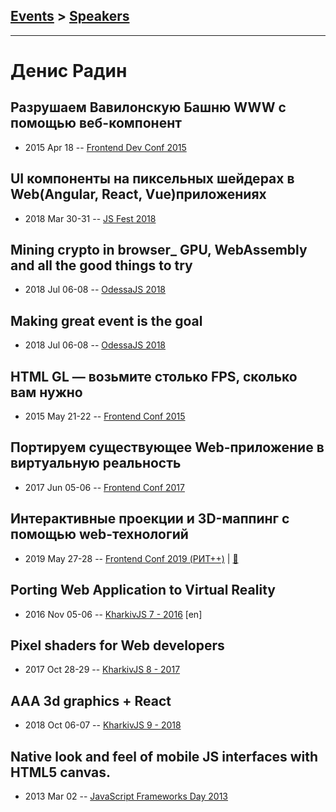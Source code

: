 ## [Events](../README.md) > [Speakers](../speakers.md)
---

# Денис Радин

## Разрушаем Вавилонскую Башню WWW с помощью веб-компонент
- 2015 Apr 18 -- [Frontend Dev Conf 2015](https://www.youtube.com/watch?v=abc6pAeLbpw)    
## UI компоненты на пиксельных шейдерах в Web(Angular, React, Vue)приложениях
- 2018 Mar 30-31 -- [JS Fest 2018](https://www.youtube.com/watch?v=HAM6dB22dm4)    
## Mining crypto in browser_ GPU, WebAssembly and all the good things to try
- 2018 Jul 06-08 -- [OdessaJS 2018](https://youtu.be/ubvMN_IC8wc)    
## Making great event is the goal
- 2018 Jul 06-08 -- [OdessaJS 2018](https://youtu.be/NSVfZ_Oujx8)    
## HTML GL — возьмите столько FPS, сколько вам нужно
- 2015 May 21-22 -- [Frontend Conf 2015](https://www.youtube.com/watch?v=pdJbANfkcu4)    
## Портируем существующее Web-приложение в виртуальную реальность
- 2017 Jun 05-06 -- [Frontend Conf 2017](https://www.youtube.com/watch?v=U9EQWmUKZPE)    
## Интерактивные проекции и 3D-маппинг с помощью web-технологий
- 2019 May 27-28 -- [Frontend Conf 2019 (РИТ++)](https://www.youtube.com/watch?v=EKHP2y2BGf0)  | [:notebook:](https://www.dropbox.com/sh/kg71jju3yvj5jqw/AAC4jkyG4I9bshAPmrI1zvqya/FC.%20%D0%94%D0%B5%D0%BB%D0%B8%2B%D0%9A%D0%B0%D0%BB%D1%8C%D0%BA%D1%83%D1%82%D1%82%D0%B0/27.05/4.%D0%98%D0%BD%D1%82%D0%B5%D1%80%D0%B0%D0%BA%D1%82%D0%B8%D0%B2%D0%BD%D1%8B%D0%B5%20%D0%BF%D1%80%D0%BE%D0%B5%D0%BA%D1%86%D0%B8%D0%B8%20%D0%B8%203D-%D0%BC%D0%B0%D0%BF%D0%BF%D0%B8%D0%BD%D0%B3%20%D1%81%20%D0%BF%D0%BE%D0%BC%D0%BE%D1%89%D1%8C%D1%8E%20web-%D1%82%D0%B5%D1%85%D0%BD%D0%BE%D0%BB%D0%BE%D0%B3%D0%B8%D0%B9_%D0%94%D0%B5%D0%BD%D0%B8%D1%81%20%D0%A0%D0%B0%D0%B4%D0%B8%D0%BD_%D0%B2%D0%B5%D1%80.1.pdf?dl=0)  
## Porting Web Application to Virtual Reality
- 2016 Nov 05-06 -- [KharkivJS 7 - 2016](https://www.youtube.com/watch?v=Fen3AS7SAPk) [en]   
## Pixel shaders for Web developers
- 2017 Oct 28-29 -- [KharkivJS 8 - 2017](https://www.youtube.com/watch?v=TjcfdEshH4w)    
## AAA 3d graphics + React
- 2018 Oct 06-07 -- [KharkivJS 9 - 2018](https://www.youtube.com/watch?v=57hMzrvZEsE)    
## Native look and feel of mobile JS interfaces with     HTML5 canvas.
- 2013 Mar 02 -- [JavaScript Frameworks Day 2013](http://frameworksdays.com/event/js-frameworks-day-2013/review/Native-look-and-feel-of-mobile-JS-interfaces-with-HTML5-canvas)    
